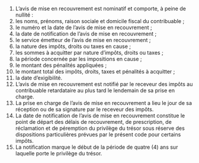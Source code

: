 1) L’avis de mise en recouvrement est nominatif et comporte, à peine de nullité :
1) les noms, prénoms, raison sociale et domicile fiscal du contribuable ;
1) le numéro et la date de l’avis de mise en recouvrement ;
1) la date de notification de l’avis de mise en recouvrement ;
1) le service émetteur de l’avis de mise en recouvrement ;
1) la nature des impôts, droits ou taxes en cause ;
1) les sommes à acquitter par nature d’impôts, droits ou taxes ;
1) la période concernée par les impositions en cause ;
1) le montant des pénalités appliquées ;
1) le montant total des impôts, droits, taxes et pénalités à acquitter ;
1) la date d’exigibilité.
2) L’avis  de  mise  en  recouvrement  est  notifié  par  le  receveur  des  impôts  au
contribuable retardataire au plus tard le lendemain de sa prise en charge.
3) La prise en charge de l’avis de mise en recouvrement a lieu le jour de sa réception
ou de sa signature par le receveur des impôts.
4) La date de notification de l’avis de mise en recouvrement constitue le point de
départ des délais de recouvrement, de prescription, de réclamation et de péremption du privilège du trésor sous réserve des dispositions particulières prévues par le présent code pour certains impôts.
5) La notification marque le début de la période de quatre (4) ans sur laquelle porte
le privilège du trésor.